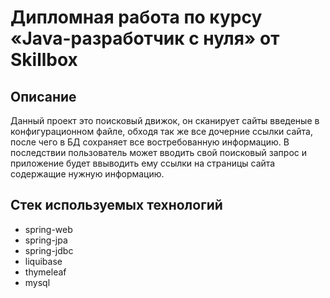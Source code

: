 # Дипломная работа по курсу «Java-разработчик c нуля» от Skillbox

## Описание
Данный проект это поисковый движок, он сканирует сайты введеные в конфигурационном файле, обходя так же все дочерние ссылки сайта, после чего в БД сохраняет все востребованную информацию. В последствии пользователь может вводить свой поисковый запрос и приложение будет ввыводить ему ссылки на страницы сайта содержащие нужную информацию.

## Стек используемых технологий
+ spring-web
+ spring-jpa
+ spring-jdbc
+ liquibase
+ thymeleaf
+ mysql
